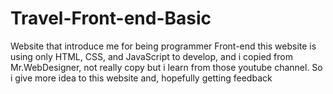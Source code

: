 # Travel-Front-end-Basic
Website that introduce me for being programmer Front-end  this website is using only HTML, CSS, and JavaScript to develop, and i copied from Mr.WebDesigner, not really copy but i learn from those youtube channel.  So i give more idea to this website and, hopefully getting feedback

